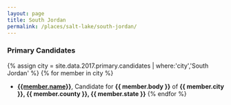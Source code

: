 ```yaml
---
layout: page
title: South Jordan
permalink: /places/salt-lake/south-jordan/
---
```


### Primary Candidates
{% assign city = site.data.2017.primary.candidates | where:'city','South Jordan' %}
{% for member in city  %}
- <strong>[{{member.name}}](../../../people/{{member.id}})</strong>, Candidate for <strong>{{ member.body }}</strong> of <strong>{{ member.city }}, {{ member.county }}, {{ member.state }}</strong>
{% endfor %}
